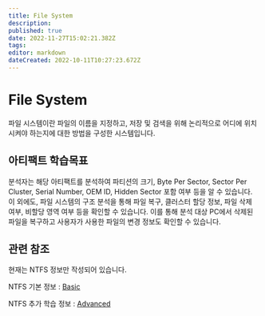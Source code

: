 ```yaml
---
title: File System
description: 
published: true
date: 2022-11-27T15:02:21.382Z
tags: 
editor: markdown
dateCreated: 2022-10-11T10:27:23.672Z
---
```


# File System

파일 시스템이란 파일의 이름을 지정하고, 저장 및 검색을 위해 논리적으로 어디에 위치 시켜야 하는지에 대한 방법을 구성한 시스템입니다.



## 아티팩트 학습목표
분석자는 해당 아티팩트를 분석하여 파티션의 크기, Byte Per Sector, Sector Per Cluster, Serial Number,  OEM ID, Hidden Sector 포함 여부 등을 알 수 있습니다. 이 외에도, 파일 시스템의 구조 분석을 통해 파일 복구, 클러스터 할당 정보, 파일 삭제 여부, 비할당 영역 여부 등을 확인할 수 있습니다. 이를 통해 분석 대상 PC에서 삭제된 파일을 복구하고 사용자가 사용한 파일의 변경 정보도 확인할 수 있습니다. 


## 관련 참조
현재는 NTFS 정보만 작성되어 있습니다.

NTFS 기본 정보 : [Basic](/ko/Artifact/FileSystem/NTFS/Basic)

NTFS 추가 학습 정보 : [Advanced](/ko/Artifact/FileSystem/NTFS/Advanced)